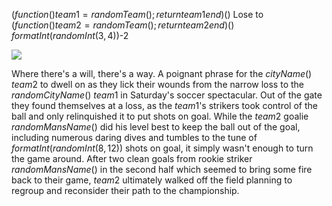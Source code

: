$(function() team1 = randomTeam(); return team1 end)()$ Lose to $(function() team2 = randomTeam(); return team2 end)()$ $formatInt(randomInt(3,4))$-2

![](newspaper/images/soccer01.png)

Where there's a will, there's a way. A poignant phrase for the $cityName()$ $team2$ to dwell on as they lick their wounds from the narrow loss to the $randomCityName()$ $team1$ in Saturday's soccer spectacular. Out of the gate they found themselves at a loss, as the $team1$'s strikers took control of the ball and only relinquished it to put shots on goal. While the $team2$ goalie $randomMansName()$ did his level best to keep the ball out of the goal, including numerous daring dives and tumbles to the tune of $formatInt(randomInt(8,12))$ shots on goal, it simply wasn't enough to turn the game around. After two clean goals from rookie striker $randomMansName()$ in the second half which seemed to bring some fire back to their game, $team2$ ultimately walked off the field planning to regroup and reconsider their path to the championship. 